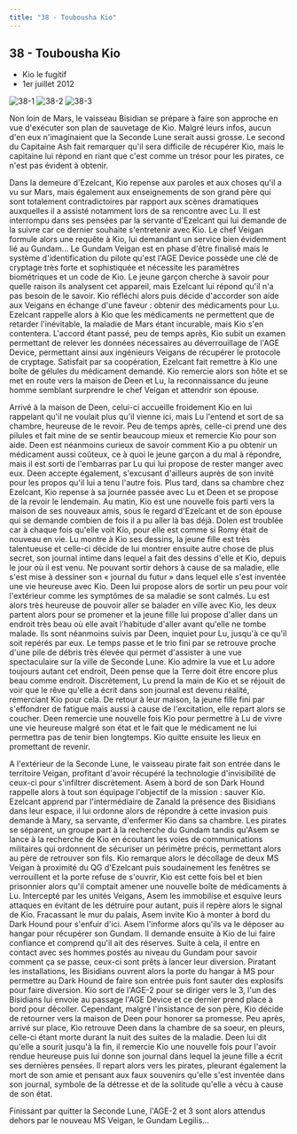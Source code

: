 ```yaml
---
title: "38 - Toubousha Kio"
---
```


38 - Toubousha Kio
------------------

* Kio le fugitif
* 1er juillet 2012


![38-1](/images/mini/images-stories-saga-gundamage-episodes-_tb_150x84_38-1.jpg) ![38-2](/images/mini/images-stories-saga-gundamage-episodes-_tb_150x84_38-2.jpg) ![38-3](/images/mini/images-stories-saga-gundamage-episodes-_tb_150x84_38-3.jpg)


Non loin de Mars, le vaisseau Bisidian se prépare à faire son approche en vue d'exécuter son plan de sauvetage de Kio. Malgré leurs infos, aucun d'en eux n'imaginaient que la Seconde Lune serait aussi grosse. Le second du Capitaine Ash fait remarquer qu'il sera difficile de récupérer Kio, mais le capitaine lui répond en riant que c'est comme un trésor pour les pirates, ce n'est pas évident à obtenir.


Dans la demeure d'Ezelcant, Kio repense aux paroles et aux choses qu'il a vu sur Mars, mais également aux enseignements de son grand père qui sont totalement contradictoires par rapport aux scènes dramatiques auxquelles il a assisté notamment lors de sa rencontre avec Lu. Il est interrompu dans ses pensées par la servante d'Ezelcant qui lui demande de la suivre car ce dernier souhaite s'entretenir avec Kio. Le chef Veigan formule alors une requête à Kio, lui demandant un service bien évidemment lié au Gundam... Le Gundam Veigan est en phase d'être finalisé mais le système d'identification du pilote qu'est l'AGE Device possède une clé de cryptage très forte et sophistiquée et nécessite les paramètres biométriques et un code de Kio. Le jeune garçon cherche à savoir pour quelle raison ils analysent cet appareil, mais Ezelcant lui répond qu'il n'a pas besoin de le savoir. Kio réfléchi alors puis décide d'accorder son aide aux Veigans en échange d'une faveur : obtenir des médicaments pour Lu. Ezelcant rappelle alors à Kio que les médicaments ne permettent que de retarder l'inévitable, la maladie de Mars étant incurable, mais Kio s'en contentera. L'accord étant passé, peu de temps après, Kio subit un examen permettant de relever les données nécessaires au déverrouillage de l'AGE Device, permettant ainsi aux ingénieurs Veigans de récupérer le protocole de cryptage. Satisfait par sa coopération, Ezelcant fait remettre à Kio une boîte de gélules du médicament demandé. Kio remercie alors son hôte et se met en route vers la maison de Deen et Lu, la reconnaissance du jeune homme semblant surprendre le chef Veigan et attendrir son épouse.


Arrivé à la maison de Deen, celui-ci accueille froidement Kio en lui rappelant qu'il ne voulait plus qu'il vienne ici, mais Lu l'entend et sort de sa chambre, heureuse de le revoir. Peu de temps après, celle-ci prend une des pilules et fait mine de se sentir beaucoup mieux et remercie Kio pour son aide. Deen est néanmoins curieux de savoir comment Kio a pu obtenir un médicament aussi coûteux, ce à quoi le jeune garçon a du mal à répondre, mais il est sorti de l'embarras par Lu qui lui propose de rester manger avec eux. Deen accepte également, s'excusant d'ailleurs auprès de son invité pour les propos qu'il lui a tenu l'autre fois. Plus tard, dans sa chambre chez Ezelcant, Kio repense à sa journée passée avec Lu et Deen et se propose de la revoir le lendemain. Au matin, Kio est une nouvelle fois parti vers la maison de ses nouveaux amis, sous le regard d'Ezelcant et de son épouse qui se demande combien de fois il a pu aller là bas déjà. Dolen est troublée car à chaque fois qu'elle voit Kio, pour elle est comme si Romy était de nouveau en vie. Lu montre à Kio ses dessins, la jeune fille est très talentueuse et celle-ci décide de lui montrer ensuite autre chose de plus secret, son journal intime dans lequel a fait des dessins d'elle et Kio, depuis le jour où il est venu. Ne pouvant sortir dehors à cause de sa maladie, elle s'est mise à dessiner son « journal du futur » dans lequel elle s'est inventée une vie heureuse avec Kio. Deen lui propose alors de sortir un peu pour voir l'extérieur comme les symptômes de sa maladie se sont calmés. Lu est alors très heureuse de pouvoir aller se balader en ville avec Kio, les deux partent alors pour se promener et la jeune fille lui propose d'aller dans un endroit très beau où elle avait l'habitude d'aller avant qu'elle ne tombe malade. Ils sont néanmoins suivis par Deen, inquiet pour Lu, jusqu'à ce qu'il soit repérés par eux. Le temps passe et le trio fini par se retrouve proche d'une pile de débris très élevée qui permet d'assister à une vue spectaculaire sur la ville de Seconde Lune. Kio admire la vue et Lu adore toujours autant cet endroit, Deen pense que la Terre doit être encore plus beau comme endroit. Discrètement, Lu prend la main de Kio et se réjouit de voir que le rêve qu'elle a écrit dans son journal est devenu réalité, remerciant Kio pour cela. De retour à leur maison, la jeune fille fini par s'effondrer de fatigue mais aussi à cause de l'excitation, elle repart alors se coucher. Deen remercie une nouvelle fois Kio pour permettre à Lu de vivre une vie heureuse malgré son état et le fait que le médicament ne lui permettra pas de tenir bien longtemps. Kio quitte ensuite les lieux en promettant de revenir.


A l'extérieur de la Seconde Lune, le vaisseau pirate fait son entrée dans le territoire Veigan, profitant d'avoir récupéré la technologie d'invisibilité de ceux-ci pour s'infiltrer discrètement. Asem à bord de son Dark Hound rappelle alors à tout son équipage l'objectif de la mission : sauver Kio. Ezelcant apprend par l'intermédiaire de Zanald la présence des Bisidians dans leur espace, il lui ordonne alors de répondre à cette invasion puis demande à Mary, sa servante, d'enfermer Kio dans sa chambre. Les pirates se séparent, un groupe part à la recherche du Gundam tandis qu'Asem se lance à la recherche de Kio en écoutant les voies de communications militaires qui ordonnent de sécuriser un périmètre précis, permettant alors au père de retrouver son fils. Kio remarque alors le décollage de deux MS Veigan à proximité du QG d'Ezelcant puis soudainement les fenêtres se verrouillent et la porte refuse de s'ouvrir, Kio est cette fois bel et bien prisonnier alors qu'il comptait amener une nouvelle boîte de médicaments à Lu. Intercepté par les unités Veigans, Asem les immobilise et esquive leurs attaques en évitant de les détruire pour autant, puis il repère alors le signal de Kio. Fracassant le mur du palais, Asem invite Kio à monter à bord du Dark Hound pour s'enfuir d'ici. Asem l'informe alors qu'ils va le déposer au hangar pour récupérer son Gundam. Il demande ensuite à Kio de lui faire confiance et comprend qu'il ait des réserves. Suite à cela, il entre en contact avec ses hommes postés au niveau du Gundam pour savoir comment ça se passe, ceux-ci sont prêts à lancer leur diversion. Piratant les installations, les Bisidians ouvrent alors la porte du hangar à MS pour permettre au Dark Hound de faire son entrée puis font sauter des explosifs pour faire diversion. Kio sort de l'AGE-2 pour se diriger vers le 3, l'un des Bisidians lui envoie au passage l'AGE Device et ce dernier prend place à bord pour décoller. Cependant, malgré l'insistance de son père, Kio décide de retourner vers la maison de Deen pour honorer sa promesse. Peu après, arrivé sur place, Kio retrouve Deen dans la chambre de sa soeur, en pleurs, celle-ci étant morte durant la nuit des suites de la maladie. Deen lui dit qu'elle a sourit jusqu'à la fin, il remercie Kio une nouvelle fois pour l'avoir rendue heureuse puis lui donne son journal dans lequel la jeune fille a écrit ses dernières pensées. Il repart alors vers les pirates, pleurant également la mort de son amie et pensant aux faux souvenirs qu'elle s'est inventée dans son journal, symbole de la détresse et de la solitude qu'elle a vécu à cause de son état.


Finissant par quitter la Seconde Lune, l'AGE-2 et 3 sont alors attendus dehors par le nouveau MS Veigan, le Gundam Legilis...


 

